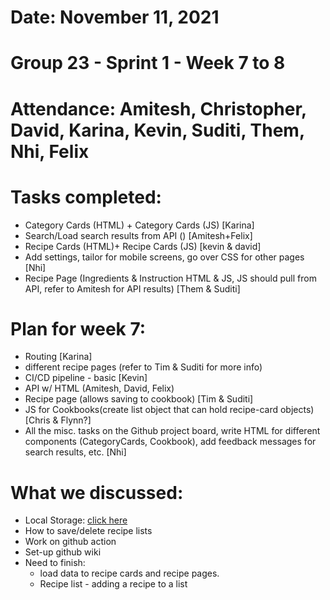 # Date: November 11, 2021
# Group 23 - Sprint 1 - Week 7 to 8
# Attendance: Amitesh, Christopher, David, Karina, Kevin, Suditi, Them, Nhi, Felix

# Tasks completed:
- Category Cards (HTML) + Category Cards (JS) [Karina]
- Search/Load search results from API () [Amitesh+Felix]
- Recipe Cards (HTML)+ Recipe Cards (JS) [kevin & david]
- Add settings, tailor for mobile screens, go over CSS for other pages [Nhi]
- Recipe Page (Ingredients & Instruction HTML & JS, JS should pull from API, refer to Amitesh for API results) [Them & Suditi]

# Plan for week 7:
- Routing [Karina]
- different recipe pages (refer to Tim & Suditi for more info)
- CI/CD pipeline - basic [Kevin]
- API w/ HTML (Amitesh, David, Felix)
- Recipe page (allows saving to cookbook) [Tim & Suditi]
- JS for Cookbooks(create list object that can hold recipe-card objects) [Chris & Flynn?]
- All the misc. tasks on the Github project board, write HTML for different components (CategoryCards, Cookbook), add feedback messages for search results, etc. [Nhi]

# What we discussed:
- Local Storage: [click here](https://cse110-fa21-group23.slack.com/archives/C02L1SJQRS9/p1636593132000300)
- How to save/delete recipe lists
- Work on github action
- Set-up github wiki 
- Need to finish: 
    - load data to recipe cards and recipe pages.
    - Recipe list - adding a recipe to a list   
